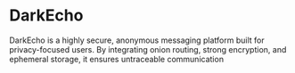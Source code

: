 # DarkEcho

DarkEcho is a highly secure, anonymous messaging platform built for privacy-focused users. By integrating onion routing, strong encryption, and ephemeral storage, it ensures untraceable communication
